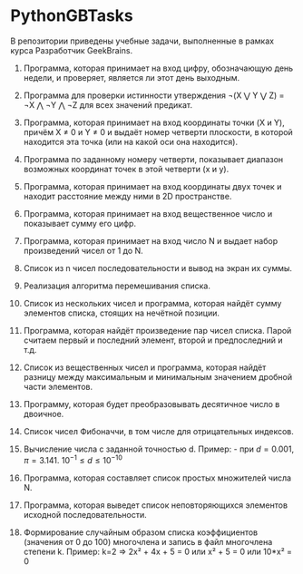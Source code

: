 # PythonGBTasks

В репозитории приведены учебные задачи, выполненные в рамках курса Разработчик GeekBrains.

1. Программа, которая принимает на вход цифру, обозначающую день недели, и проверяет, является ли этот день выходным.


2. Программа для проверки истинности утверждения ¬(X ⋁ Y ⋁ Z) = ¬X ⋀ ¬Y ⋀ ¬Z для всех значений предикат.


3. Программа, которая принимает на вход координаты точки (X и Y), причём X ≠ 0 и Y ≠ 0 и выдаёт номер четверти плоскости, в которой находится эта точка (или на какой оси она находится).


4. Программа по заданному номеру четверти, показывает диапазон возможных координат точек в этой четверти (x и y).


5. Программа, которая принимает на вход координаты двух точек и находит расстояние между ними в 2D пространстве.


6. Программа, которая принимает на вход вещественное число и показывает сумму его цифр.


7. Программа, которая принимает на вход число N и выдает набор произведений чисел от 1 до N.


8. Список из n чисел последовательности и вывод на экран их суммы.


9. Реализация алгоритма перемешивания списка.


10. Список из нескольких чисел и программа, которая найдёт сумму элементов списка, стоящих на нечётной позиции.


11. Программа, которая найдёт произведение пар чисел списка. Парой считаем первый и последний элемент, второй и предпоследний и т.д.


12. Список из вещественных чисел и программа, которая найдёт разницу между максимальным и минимальным значением дробной части элементов.


13. Программу, которая будет преобразовывать десятичное число в двоичное.


14. Список чисел Фибоначчи, в том числе для отрицательных индексов.


15. Вычисление числа c заданной точностью d. Пример: - при $d = 0.001, π = 3.141.$    $10^{-1} ≤ d ≤10^{-10}$
 

16.  Программа, которая составляет список простых множителей числа N.


17. Программа, которая выведет список неповторяющихся элементов исходной последовательности.


18. Формирование случайным образом списка коэффициентов (значения от 0 до 100) многочлена и запись в файл многочлена степени k.  Пример: k=2 => 2x² + 4x + 5 = 0 или x² + 5 = 0 или 10*x² = 0